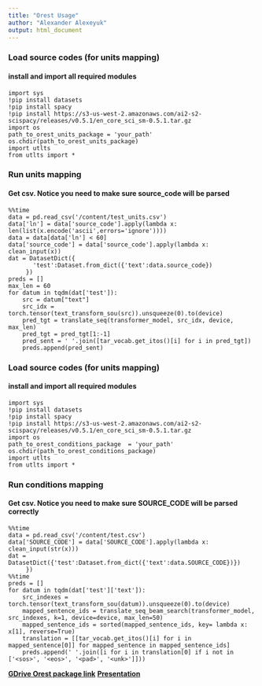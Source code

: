 ```yaml
---
title: "Orest Usage"
author: "Alexander Alexeyuk"
output: html_document
---
```


### Load source codes (for units mapping)
#### install and import all required modules
```
import sys
!pip install datasets
!pip install spacy
!pip install https://s3-us-west-2.amazonaws.com/ai2-s2-scispacy/releases/v0.5.1/en_core_sci_sm-0.5.1.tar.gz
import os
path_to_orest_units_package = 'your_path'
os.chdir(path_to_orest_units_package)
import utlts
from utlts import *
```

### Run units mapping
#### Get csv. Notice you need to make sure source_code will be parsed
```
%%time
data = pd.read_csv('/content/test_units.csv')
data['ln'] = data['source_code'].apply(lambda x: len(list(x.encode('ascii',errors='ignore'))))
data = data[data['ln'] < 60]
data['source_code'] = data['source_code'].apply(lambda x: clean_input(x))
dat = DatasetDict({
       'test':Dataset.from_dict({'text':data.source_code})
     })
preds = []
max_len = 60
for datum in tqdm(dat['test']):
    src = datum["text"]
    src_idx = torch.tensor(text_transform_sou(src)).unsqueeze(0).to(device)
    pred_tgt = translate_seq(transformer_model, src_idx, device, max_len)
    pred_tgt = pred_tgt[1:-1]
    pred_sent = ' '.join([tar_vocab.get_itos()[i] for i in pred_tgt])
    preds.append(pred_sent)
```




### Load source codes (for units mapping)
#### install and import all required modules
```
import sys
!pip install datasets
!pip install spacy
!pip install https://s3-us-west-2.amazonaws.com/ai2-s2-scispacy/releases/v0.5.1/en_core_sci_sm-0.5.1.tar.gz
import os
path_to_orest_conditions_package  = 'your_path'
os.chdir(path_to_orest_conditions_package)
import utlts
from utlts import *
```

### Run conditions mapping
#### Get csv. Notice you need to make sure SOURCE_CODE will be parsed correctly
```
%%time
data = pd.read_csv('/content/test.csv')
data['SOURCE_CODE'] = data['SOURCE_CODE'].apply(lambda x: clean_input(str(x)))
dat = DatasetDict({'test':Dataset.from_dict({'text':data.SOURCE_CODE})})
     })
%%time
preds = []
for datum in tqdm(dat['test']['text']):
    src_indexes = torch.tensor(text_transform_sou(datum)).unsqueeze(0).to(device)
    mapped_sentence_ids = translate_seq_beam_search(transformer_model, src_indexes, k=1, device=device, max_len=50)
    mapped_sentence_ids = sorted(mapped_sentence_ids, key= lambda x: x[1], reverse=True)
    translation = [[tar_vocab.get_itos()[i] for i in mapped_sentence[0]] for mapped_sentence in mapped_sentence_ids]
    preds.append(' '.join([i for i in translation[0] if i not in ['<sos>', '<eos>', '<pad>', '<unk>']]))
```

[**GDrive Orest package link**]('https://drive.google.com/drive/folders/1m9MqutlelFXH9ac-Hx_SrPj0jAaSwrAI?usp=sharing)
[**Presentation**](https://docs.google.com/presentation/d/1_OR9Qn7kT-ukn0h7LkKq1qGs1Y6xGThps_hD1Qpcel8/edit?usp=sharing)
